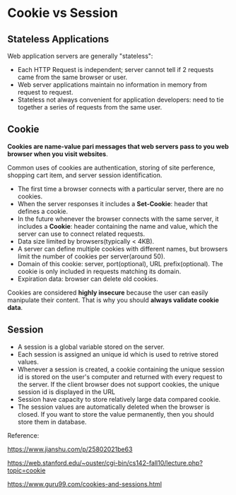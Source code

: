 # Cookie vs Session

## Stateless Applications

Web application servers are generally "stateless":

* Each HTTP Request is independent; server cannot tell if 2 requests came from the same browser or user.
* Web server applications maintain no information in memory from request to request.
* Stateless not always convenient for application developers: need to tie together a series of requests from the same user.

## Cookie

**Cookies are name-value pari messages that web servers pass to you web browser when you visit websites**.

Common uses of cookies are authentication, storing of site perference, shopping cart item, and server session identification.

* The first time a browser connects with a particular server, there are no cookies.
* When the server responses it includes a **Set-Cookie**: header that defines a cookie.
* In the future whenever the browser connects with the same server, it includes a **Cookie**: header containing the name and value, which the server can use to connect related requests.
* Data size limited by browsers(typically < 4KB).
* A server can define multiple cookies with different names, but browsers limit the number of cookies per server(around 50).
* Domain of this cookie: server, port(optional), URL prefix(optional). The cookie is only included in requests matching its domain.
* Expiration data: browser can delete old cookies.


Cookies are considered **highly insecure** because the user can easily manipulate their content. That is why you should **always validate cookie data**.

## Session

* A session is a global variable stored on the server.
* Each session is assigned an unique id which is used to retrive stored values.
* Whenever a session is created, a cookie containing the unique session id is stored on the user's computer and returned with every request to the server. If the client browser does not support cookies, the unique session id is displayed in the URL
* Session have capacity to store relatively large data compared cookie.
* The session values are automatically deleted when the browser is closed. If you want to store the value permanently, then you should store them in database.

Reference:

https://www.jianshu.com/p/25802021be63

https://web.stanford.edu/~ouster/cgi-bin/cs142-fall10/lecture.php?topic=cookie

https://www.guru99.com/cookies-and-sessions.html
  


